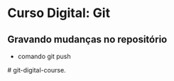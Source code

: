 # Curso Digital: Git

## Gravando mudanças no repositório
* comando git push

#   g i t - d i g i t a l - c o u r s e .  
 